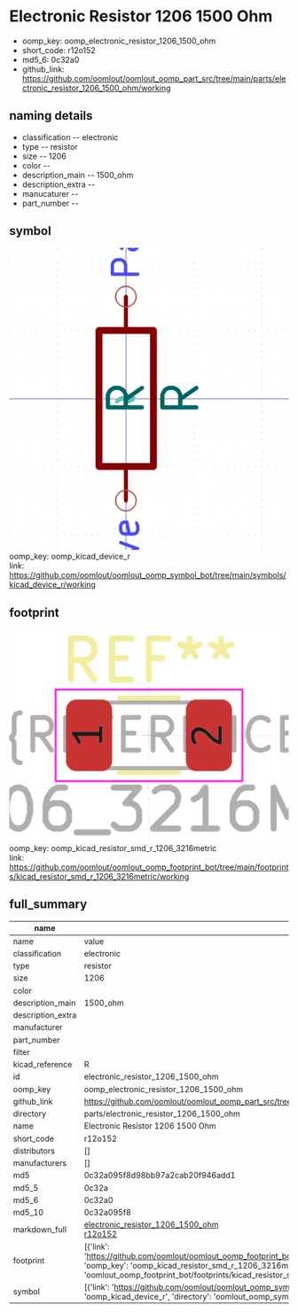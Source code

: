 # Electronic Resistor 1206 1500 Ohm

  
* oomp_key: oomp_electronic_resistor_1206_1500_ohm 
* short_code: r12o152
* md5_6: 0c32a0  
* github_link: https://github.com/oomlout/oomlout_oomp_part_src/tree/main/parts/electronic_resistor_1206_1500_ohm/working  
## naming details
* classification -- electronic
* type -- resistor
* size -- 1206
* color -- 
* description_main -- 1500_ohm
* description_extra -- 
* manucaturer -- 
* part_number -- 



## symbol

![](symbol/0/working/working_600.png)  
oomp_key: oomp_kicad_device_r  
link: https://github.com/oomlout/oomlout_oomp_symbol_bot/tree/main/symbols/kicad_device_r/working  

## footprint

![](footprint/0/working/working_600.png)  
oomp_key: oomp_kicad_resistor_smd_r_1206_3216metric  
link: https://github.com/oomlout/oomlout_oomp_footprint_bot/tree/main/footprints/kicad_resistor_smd_r_1206_3216metric/working  

## full_summary
| name | value | 
| --- | --- | 
| name | value | 
| classification | electronic | 
| type | resistor | 
| size | 1206 | 
| color |  | 
| description_main | 1500_ohm | 
| description_extra |  | 
| manufacturer |  | 
| part_number |  | 
| filter |  | 
| kicad_reference | R | 
| id | electronic_resistor_1206_1500_ohm | 
| oomp_key | oomp_electronic_resistor_1206_1500_ohm | 
| github_link | https://github.com/oomlout/oomlout_oomp_part_src/tree/main/parts/electronic_resistor_1206_1500_ohm/working | 
| directory | parts/electronic_resistor_1206_1500_ohm | 
| name | Electronic Resistor 1206 1500 Ohm | 
| short_code | r12o152 | 
| distributors | [] | 
| manufacturers | [] | 
| md5 | 0c32a095f8d98bb97a2cab20f946add1 | 
| md5_5 | 0c32a | 
| md5_6 | 0c32a0 | 
| md5_10 | 0c32a095f8 | 
| markdown_full | [electronic_resistor_1206_1500_ohm](https://github.com/oomlout/oomlout_oomp_part_src/tree/main/parts/electronic_resistor_1206_1500_ohm/working)<br>[r12o152](https://github.com/oomlout/oomlout_oomp_part_src/tree/main/parts/electronic_resistor_1206_1500_ohm/working)<br> | 
| footprint | [{'link': 'https://github.com/oomlout/oomlout_oomp_footprint_bot/tree/main/foootprntss/kicad_resistor_smd_r_1206_3216metric', 'oomp_key': 'oomp_kicad_resistor_smd_r_1206_3216metric', 'directory': 'oomlout_oomp_footprint_bot/footprints/kicad_resistor_smd_r_1206_3216metric//working/working.kicad_mod'}] | 
| symbol | [{'link': 'https://github.com/oomlout/oomlout_oomp_symbol_bot/tree/main/symbols/kicad_device_r', 'oomp_key': 'oomp_kicad_device_r', 'directory': 'oomlout_oomp_symbol_bot/symbols/kicad_device_r//working/working.kicad_sym'}] | 
